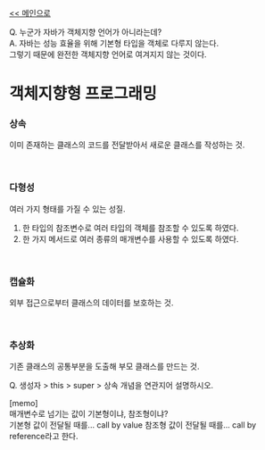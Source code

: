 [<< 메인으로](https://github.com/AtomicLiquors/Java_Wiki_Chb)

Q. 누군가 자바가 객체지향 언어가 아니라는데?  
A.
자바는 성능 효율을 위해 기본형 타입을 객체로 다루지 않는다.  
그렇기 때문에 완전한 객체지향 언어로 여겨지지 않는 것이다.  

# 객체지향형 프로그래밍
### 상속
이미 존재하는 클래스의 코드를 전달받아서 새로운 클래스를 작성하는 것.

&nbsp;  

### 다형성
여러 가지 형태를 가질 수 있는 성질.
1. 한 타입의 참조변수로 여러 타입의 객체를 참조할 수 있도록 하였다.
2. 한 가지 메서드로 여러 종류의 매개변수를 사용할 수 있도록 하였다. 

&nbsp;  

### 캡슐화  
외부 접근으로부터 클래스의 데이터를 보호하는 것.

&nbsp;  
### 추상화
기존 클래스의 공통부분을 도출해 부모 클래스를 만드는 것.


Q. 생성자 > this > super > 상속 개념을 연관지어 설명하시오.



[memo]   
매개변수로 넘기는 값이 기본형이냐, 참조형이냐?  
기본형 값이 전달될 때를... call by value 
참조형 값이 전달될 때를... call by reference라고 한다.  
